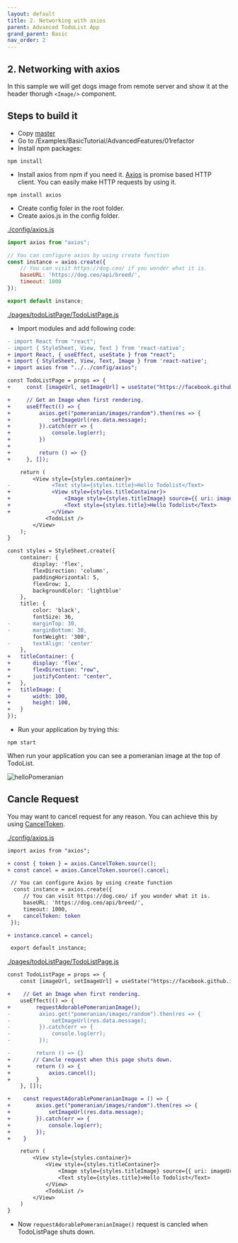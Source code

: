 ```yaml
---
layout: default
title: 2. Networking with axios 
parent: Advanced TodoList App
grand_parent: Basic
nav_order: 2
---
```

## 2. Networking with axios
In this sample we will get dogs image from remote server and show it at the header thorugh ```<Image/>``` component.

## Steps to build it
* Copy [master](https://github.com/JeffGuKang/react-native-tutorial)
* Go to /Examples/BasicTutorial/AdvancedFeatures/01refactor
* Install npm packages:
```
npm install 
```

* Install axios from npm if you need it.
[Axios](https://github.com/axios/axios) is promise based HTTP client. You can easily make HTTP requests by using it.
```
npm install axios
```
* Create config foler in the root folder.
* Create axios.js in the config folder.

[./config/axios.js](https://github.com/JeffGuKang/react-native-tutorial/blob/master/Examples/BasicTutorial/AdvancedFeatures/02-networking/config/axios.js)
```javascript
import axios from "axios";

// You can configure axios by using create function
const instance = axios.create({
    // You can visit https://dog.ceo/ if you wonder what it is.
    baseURL: 'https://dog.ceo/api/breed/',
    timeout: 1000
});

export default instance;
```

[./pages/todoListPage/TodoListPage.js](https://github.com/JeffGuKang/react-native-tutorial/blob/master/Examples/BasicTutorial/AdvancedFeatures/02-networking/pages/todoListPage/TodoListPage.js)

* Import modules and add following code:

```diff
- import React from "react";
- import { StyleSheet, View, Text } from 'react-native';
+ import React, { useEffect, useState } from "react";
+ import { StyleSheet, View, Text, Image } from 'react-native';
+ import axios from "../../config/axios";
```

```diff
const TodoListPage = props => {
+     const [imageUrl, setImageUrl] = useState("https://facebook.github.io/react-native/img/tiny_logo.png");

+     // Get an Image when first rendering. 
+     useEffect(() => {
+         axios.get("pomeranian/images/random").then(res => {
+             setImageUrl(res.data.message);
+         }).catch(err => {
+             console.log(err);
+         })
+ 
+         return () => {}
+     }, []);

    return (
        <View style={styles.container}>
-             <Text style={styles.title}>Hello Todolist</Text>
+             <View style={styles.titleContainer}>
+                 <Image style={styles.titleImage} source={{ uri: imageUrl }} />
+                 <Text style={styles.title}>Hello Todolist</Text>
+             </View>
            <TodoList />
        </View>
    );
}

const styles = StyleSheet.create({
    container: {
        display: 'flex',
        flexDirection: 'column',
        paddingHorizontal: 5,
        flexGrow: 1,
        backgroundColor: 'lightblue'
    },
    title: {
        color: 'black',
        fontSize: 36,
-       marginTop: 30,
-       marginBottom: 30,
        fontWeight: '300',
-       textAlign: 'center'
    },
+   titleContainer: {
+       display: 'flex',
+       flexDirection: "row",
+       justifyContent: "center",
+   },
+   titleImage: {
+       width: 100,
+       height: 100,
+   }
});
```
* Run your application by trying this:
```
npm start
```
When run your application you can see a pomeranian image at the top of TodoList.

![](../images/helloPomeranian.png "helloPomeranian")

## Cancle Request
You may want to cancel request for any reason.
You can achieve this by using [CancelToken]((https://github.com/axios/axios#cancellation)).

[./config/axios.js](https://github.com/JeffGuKang/react-native-tutorial/blob/master/Examples/BasicTutorial/AdvancedFeatures/02-networking/config/axios.js)
```diff
import axios from "axios";

+ const { token } = axios.CancelToken.source();
+ const cancel = axios.CancelToken.source().cancel;

 // You can configure Axios by using create function
  const instance = axios.create({
     // You can visit https://dog.ceo/ if you wonder what it is.
     baseURL: 'https://dog.ceo/api/breed/',
     timeout: 1000,
+    cancelToken: token
 });

+ instance.cancel = cancel;

 export default instance;
```

[./pages/todoListPage/TodoListPage.js](https://github.com/JeffGuKang/react-native-tutorial/blob/master/Examples/BasicTutorial/AdvancedFeatures/02-networking/pages/todoListPage/TodoListPage.js)
```diff
const TodoListPage = props => {
    const [imageUrl, setImageUrl] = useState("https://facebook.github.io/react-native/img/tiny_logo.png");

+    // Get an Image when first rendering. 
    useEffect(() => {
+        requestAdorablePomeranianImage();
-         axios.get("pomeranian/images/random").then(res => {
-             setImageUrl(res.data.message);
-         }).catch(err => {
-             console.log(err);
-         });

-        return () => {}
+       // Cancle request when this page shuts down.
+        return () => {
+            axios.cancel();
+        }
    }, []);

+    const requestAdorablePomeranianImage = () => {
+        axios.get("pomeranian/images/random").then(res => {
+            setImageUrl(res.data.message);
+        }).catch(err => {
+            console.log(err);
+        });
+    }

    return (
        <View style={styles.container}>
            <View style={styles.titleContainer}>
                <Image style={styles.titleImage} source={{ uri: imageUrl }} />
                <Text style={styles.title}>Hello Todolist</Text>
            </View>
            <TodoList />
        </View>
    )
}
```
* Now ```requestAdorablePomeranianImage()``` request is cancled when TodoListPage shuts down.
